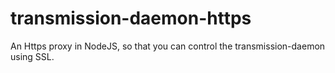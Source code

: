 # transmission-daemon-https
An Https proxy in NodeJS, so that you can control the transmission-daemon using SSL.
